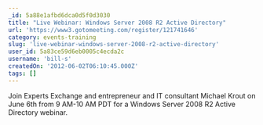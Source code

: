```yaml
---
_id: 5a88e1afbd6dca0d5f0d3030
title: "Live Webinar: Windows Server 2008 R2 Active Directory"
url: 'https://www3.gotomeeting.com/register/121741646'
category: events-training
slug: 'live-webinar-windows-server-2008-r2-active-directory'
user_id: 5a83ce59d6eb0005c4ecda2c
username: 'bill-s'
createdOn: '2012-06-02T06:10:45.000Z'
tags: []
---
```


Join Experts Exchange and entrepreneur and IT consultant Michael Krout on June 6th from 9 AM-10 AM PDT for a Windows Server 2008 R2 Active Directory webinar.
